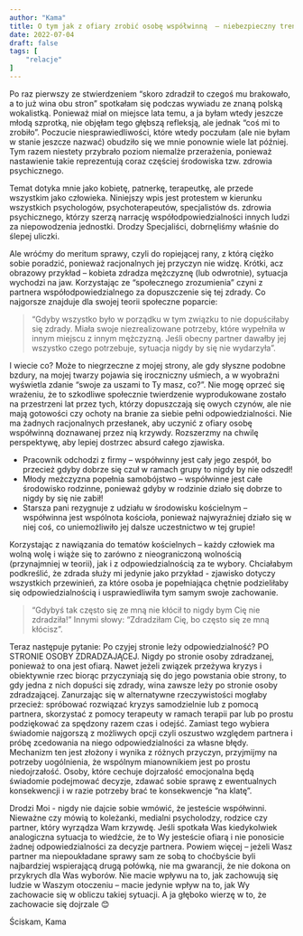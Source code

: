 ```yaml
---
author: "Kama"
title: O tym jak z ofiary zrobić osobę współwinną  – niebezpieczny trend “nowoczesności”
date: 2022-07-04
draft: false
tags: [
    "relacje"
]
---
```


Po raz pierwszy ze stwierdzeniem “skoro zdradził to czegoś mu brakowało, a to już wina obu stron” spotkałam się podczas wywiadu ze znaną polską wokalistką. Ponieważ miał on miejsce lata temu, a ja byłam wtedy jeszcze młodą szprotką, nie objęłam tego głębszą refleksją, ale jednak “coś mi to zrobiło”. Poczucie niesprawiedliwości, które wtedy poczułam (ale nie byłam w stanie jeszcze nazwać) obudziło się we mnie ponownie wiele lat później. Tym razem niestety przybrało poziom niemalże przerażenia, ponieważ nastawienie takie reprezentują coraz częściej środowiska tzw. zdrowia psychicznego.

Temat dotyka mnie jako kobietę, patnerkę, terapeutkę, ale przede wszystkim jako człowieka. Niniejszy wpis jest protestem w kierunku wszystkich psychologów, psychoterapeutów, specjalistów ds. zdrowia psychicznego, którzy szerzą narrację współodpowiedzialności innych ludzi za niepowodzenia jednostki. Drodzy Specjaliści, dobrnęliśmy właśnie do ślepej uliczki.

Ale wróćmy do meritum sprawy, czyli do ropiejącej rany, z którą ciężko sobie poradzić, ponieważ racjonalnych jej przyczyn nie widzę. Krótki, acz obrazowy przykład – kobieta zdradza mężczyznę (lub odwrotnie), sytuacja wychodzi na jaw. Korzystając ze “społecznego zrozumienia” czyni z partnera współodpowiedzialnego za dopuszczenie się tej zdrady. Co najgorsze znajduje dla swojej teorii społeczne poparcie:
>“Gdyby wszystko było w porządku w tym związku to nie dopuściłaby się zdrady. Miała swoje niezrealizowane potrzeby, które wypełniła w innym miejscu z innym mężczyzną. Jeśli obecny partner dawałby jej wszystko czego potrzebuje, sytuacja nigdy by się nie wydarzyła”.

I wiecie co? Może to niegrzeczne z mojej strony, ale gdy słyszne podobne bzdury, na mojej twarzy pojawia się iroczniczny uśmiech, a w wyobraźni wyświetla zdanie “swoje za uszami to Ty masz, co?”. Nie mogę oprzeć się wrażeniu, że to szkodliwe społecznie twierdzenie wyprodukowane zostało na przestrzeni lat przez tych, którzy dopuszczają się owych czynów, ale nie mają gotowości czy ochoty na branie za siebie pełni odpowiedzialności. Nie ma żadnych racjonalnych przesłanek, aby uczynić z ofiary osobę współwinną doznawanej przez nią krzywdy. Rozszerzmy na chwilę perspektywę, aby lepiej dostrzec absurd całego zjawiska.

* Pracownik odchodzi z firmy – współwinny jest cały jego zespół, bo przecież gdyby dobrze się czuł w ramach grupy to nigdy by nie odszedł! 
* Młody meżczyzna popełnia samobójstwo – współwinne jest całe środowisko rodzinne, ponieważ gdyby w rodzinie działo się dobrze to nigdy by się nie zabił! 
* Starsza pani rezygnuje z udziału w środowisku kościelnym – współwinna jest wspólnota kościoła, ponieważ najwyraźniej działo się w niej coś, co uniemożliwiło jej dalsze uczestnictwo w tej grupie!

Korzystając z nawiązania do tematów kościelnych – każdy człowiek ma wolną wolę i wiąże się to zarówno z nieograniczoną wolnością (przynajmniej w teorii), jak i z odpowiedzialnością za te wybory. Chciałabym podkreślić, że zdrada służy mi jedynie jako przykład - zjawisko dotyczy wszystkich przewinień, za które osoba je popełniająca chętnie podzieliłaby się odpowiedzialnością i usprawiedliwiła tym samym swoje zachowanie. 
>“Gdybyś tak często się ze mną nie kłócił to nigdy bym Cię nie zdradziła!”
Innymi słowy: “Zdradziłam Cię, bo często się ze mną kłócisz”.

Teraz następuje pytanie: Po czyjej stronie leży odpowiedzialność? PO STRONIE OSOBY ZDRADZAJĄCEJ. Nigdy po stronie osoby zdradzanej, ponieważ to ona jest ofiarą. Nawet jeżeli związek przeżywa kryzys i obiektywnie rzec biorąc przyczyniają się do jego powstania obie strony, to gdy jedna z nich dopuści się zdrady, wina zawsze leży po stronie osoby zdradzającej. Zanurzając się w alternatywne rzeczywistości mogłaby przecież: spróbować rozwiązać kryzys samodzielnie lub z pomocą partnera, skorzystać z pomocy terapeuty w ramach terapii par lub po prostu podziękować za spędzony razem czas i odejść. Zamiast tego wybiera świadomie najgorszą z możliwych opcji czyli oszustwo względem partnera i próbę zcedowania na niego odpowiedzialności za własne błędy. Mechanizm ten jest złożony i wynika z różnych przyczyn, przyjmijmy na potrzeby uogólnienia, że wspólnym mianownikiem jest po prostu niedojrzałość. Osoby, które cechuje dojrzałość emocjonalna będą świadomie podejmować decyzje, zdawać sobie sprawę z ewentualnych konsekwencji i w razie potrzeby brać te konsekwencje “na klatę”.

Drodzi Moi - nigdy nie dajcie sobie wmówić, że jesteście współwinni. Nieważne czy mówią to koleżanki, medialni psycholodzy, rodzice czy partner, który wyrządza Wam krzywdę. Jeśli spotkała Was kiedykolwiek analogiczna sytuacja to wiedźcie, że to Wy jesteście ofiarą i nie ponosicie żadnej odpowiedzialności za decyzje partnera. Powiem więcej – jeżeli Wasz partner ma niepoukładane sprawy sam ze sobą to choćbyście byli najbardziej wspierającą drugą połówką, nie ma gwarancji, że nie dokona on przykrych dla Was wyborów. Nie macie wpływu na to, jak zachowują się ludzie w Waszym otoczeniu – macie jedynie wpływ na to, jak Wy zachowacie się w obliczu takiej sytuacji. A ja głęboko wierzę w to, że zachowacie się dojrzale 😊

Ściskam,
Kama

